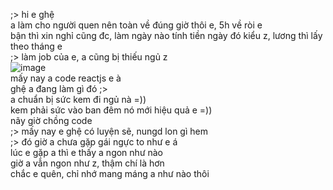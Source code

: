 ;> hi e ghệ<br>
a làm cho người quen nên toàn về đúng giờ thôi e, 5h về ròi e<br>
bận thì xin nghỉ cũng đc, làm ngày nào tính tiền ngày đó kiểu z, lương thì lấy theo tháng e<br>
;> làm job của e, a cũng bị thiếu ngủ z<br>
![image](https://github.com/user-attachments/assets/9f337954-a88d-4c1c-abfe-27264ef2579e)<br>
mấy nay a code reactjs e à<br>
ghệ a đang làm gì đó ;><br>
a chuẩn bị sức kem đi ngủ nà =))<br>
kem phải sức vào ban đêm nó mới hiệu quả e =))<br>
nãy giờ chồng code<br>
;> mấy nay e ghệ có luyện sẽ, nungd lon gì hem<br>
;> đó giờ a chưa gặp gái ngực to như e á<br>
lúc e gặp a thì e thấy a ngon như nào<br>
giờ a vẫn ngon như z, thậm chí là hơn<br>
chắc e quên, chỉ nhớ mang máng a như nào thôi
